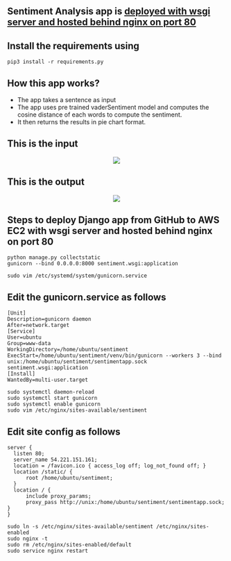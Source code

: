 ## Sentiment Analysis app is [deployed with wsgi server and hosted behind nginx on port 80](http://54.164.1.34/)
## Install the requirements using 
```
pip3 install -r requirements.py
```
## How this app works?
- The app takes a sentence as input
- The app uses pre trained vaderSentiment model and computes the cosine distance of each words to compute the sentiment.
- It then returns the results in pie chart format. 

## This is the input
<p align='center'>
<img src='../master/input.png'>
</p>

## This is the output
<p align='center'>
<img src='../master/output.png'>
</p>

## Steps to deploy Django app from GitHub to AWS EC2 with wsgi server and hosted behind nginx on port 80

```cd .. 
python manage.py collectstatic
gunicorn --bind 0.0.0.0:8000 sentiment.wsgi:application
```

```
sudo vim /etc/systemd/system/gunicorn.service
```
## Edit the gunicorn.service as follows
```
[Unit]
Description=gunicorn daemon
After=network.target
[Service]
User=ubuntu
Group=www-data
WorkingDirectory=/home/ubuntu/sentiment
ExecStart=/home/ubuntu/sentiment/venv/bin/gunicorn --workers 3 --bind unix:/home/ubuntu/sentiment/sentimentapp.sock sentiment.wsgi:application
[Install]
WantedBy=multi-user.target
```
```
sudo systemctl daemon-reload
sudo systemctl start gunicorn
sudo systemctl enable gunicorn
sudo vim /etc/nginx/sites-available/sentiment
```
## Edit site config as follows
```
server {
  listen 80;
  server_name 54.221.151.161;
  location = /favicon.ico { access_log off; log_not_found off; }
  location /static/ {
      root /home/ubuntu/sentiment;
  }
  location / {
      include proxy_params;
      proxy_pass http://unix:/home/ubuntu/sentiment/sentimentapp.sock;
}
}
```

```
sudo ln -s /etc/nginx/sites-available/sentiment /etc/nginx/sites-enabled
sudo nginx -t
sudo rm /etc/nginx/sites-enabled/default
sudo service nginx restart
```
